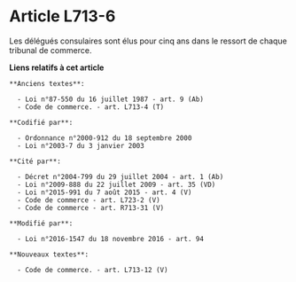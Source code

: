# Article L713-6

Les délégués consulaires sont élus pour cinq ans dans le ressort de chaque tribunal de commerce.

**Liens relatifs à cet article**

	**Anciens textes**:

	  - Loi n°87-550 du 16 juillet 1987 - art. 9 (Ab)
	  - Code de commerce. - art. L713-4 (T)

	**Codifié par**:

	  - Ordonnance n°2000-912 du 18 septembre 2000
	  - Loi n°2003-7 du 3 janvier 2003

	**Cité par**:

	  - Décret n°2004-799 du 29 juillet 2004 - art. 1 (Ab)
	  - Loi n°2009-888 du 22 juillet 2009 - art. 35 (VD)
	  - Loi n°2015-991 du 7 août 2015 - art. 4 (V)
	  - Code de commerce - art. L723-2 (V)
	  - Code de commerce - art. R713-31 (V)

	**Modifié par**:

	  - Loi n°2016-1547 du 18 novembre 2016 - art. 94

	**Nouveaux textes**:

	  - Code de commerce. - art. L713-12 (V)
